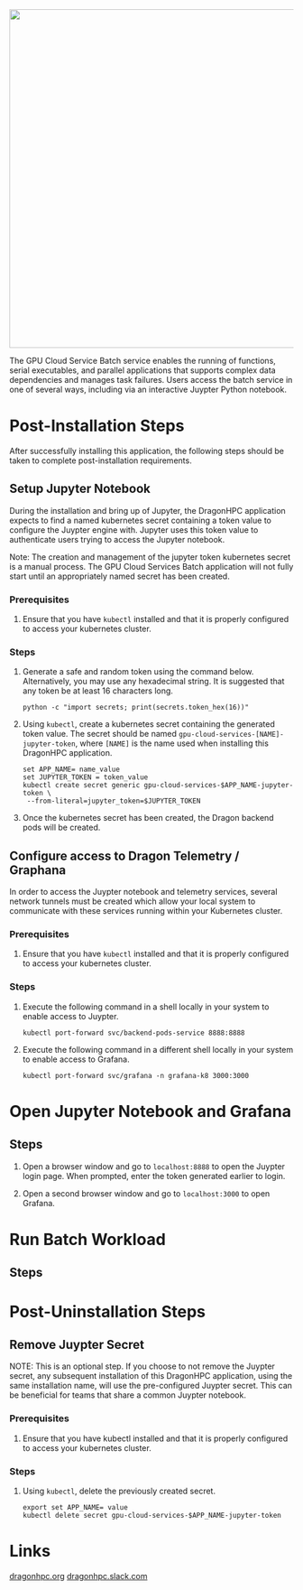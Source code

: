<img src="https://dragonhpc.org/wp-content/uploads/2025/03/Color-logo-no-background.png" width="600">

The GPU Cloud Service Batch service enables the running of functions, serial executables, and parallel applications that
supports complex data dependencies and manages task failures. Users access the batch service in one of several ways, including
via an interactive Juypter Python notebook.

# Post-Installation Steps

After successfully installing this application, the following steps should be taken to complete post-installation requirements.

## Setup Jupyter Notebook

During the installation and bring up of Jupyter, the DragonHPC application expects to find a named kubernetes secret
containing a token value to configure the Juypter engine with. Jupyter uses this token value to authenticate users trying to
access the Jupyter notebook.

Note: The creation and management of the jupyter token kubernetes secret is a manual process. The GPU Cloud Services Batch
application will not fully start until an appropriately named secret has been created.

### Prerequisites

1. Ensure that you have `kubectl` installed and that it is properly configured to access your kubernetes cluster.

### Steps

1. Generate a safe and random token using the command below. Alternatively, you may use any hexadecimal string. It is
   suggested that any token be at least 16 characters long.

   ```
   python -c "import secrets; print(secrets.token_hex(16))"
   ```

2. Using `kubectl`, create a kubernetes secret containing the generated token value. The secret should be named
   `gpu-cloud-services-[NAME]-jupyter-token`, where `[NAME]` is the name used when installing this DragonHPC application.

   ```
   set APP_NAME= name_value
   set JUPYTER_TOKEN = token_value
   kubectl create secret generic gpu-cloud-services-$APP_NAME-jupyter-token \
    --from-literal=jupyter_token=$JUPYTER_TOKEN
   ```

3. Once the kubernetes secret has been created, the Dragon backend pods will be created.

## Configure access to Dragon Telemetry / Graphana

In order to access the Juypter notebook and telemetry services, several network tunnels must be created which allow your
local system to communicate with these services running within your Kubernetes cluster.

### Prerequisites

1. Ensure that you have `kubectl` installed and that it is properly configured to access your kubernetes cluster.

### Steps

1. Execute the following command in a shell locally in your system to enable access to Juypter.

   ```
   kubectl port-forward svc/backend-pods-service 8888:8888
   ```

2. Execute the following command in a different shell locally in your system to enable access to Grafana.

   ```
   kubectl port-forward svc/grafana -n grafana-k8 3000:3000
   ```

# Open Jupyter Notebook and Grafana

## Steps

1. Open a browser window and go to `localhost:8888` to open the Juypter login page. When prompted, enter the token generated earlier to login.

2. Open a second browser window and go to `localhost:3000` to open Grafana.

# Run Batch Workload

## Steps

# Post-Uninstallation Steps

## Remove Juypter Secret

NOTE: This is an optional step. If you choose to not remove the Juypter secret, any subsequent installation of this DragonHPC
application, using the same installation name, will use the pre-configured Juypter secret. This can be beneficial for teams
that share a common Juypter notebook.

### Prerequisites

1. Ensure that you have kubectl installed and that it is properly configured to access your kubernetes cluster.

### Steps

1. Using `kubectl`, delete the previously created secret.

   ```
   export set APP_NAME= value
   kubectl delete secret gpu-cloud-services-$APP_NAME-jupyter-token
   ```
# Links

[dragonhpc.org](http://dragonhpc.org/)
[dragonhpc.slack.com](https://dragonhpc.slack.com/)
